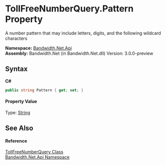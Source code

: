 ﻿# TollFreeNumberQuery.Pattern Property 
 

A number pattern that may include letters, digits, and the following wildcard characters

**Namespace:**&nbsp;<a href ="N_Bandwidth_Net_Api.md">Bandwidth.Net.Api</a><br />**Assembly:**&nbsp;Bandwidth.Net (in Bandwidth.Net.dll) Version: 3.0.0-preview

## Syntax

**C#**<br />
``` C#
public string Pattern { get; set; }
```


#### Property Value
Type: <a href="http://msdn2.microsoft.com/en-us/library/s1wwdcbf" target="_blank">String</a>

## See Also


#### Reference
<a href ="T_Bandwidth_Net_Api_TollFreeNumberQuery.md">TollFreeNumberQuery Class</a><br /><a href ="N_Bandwidth_Net_Api.md">Bandwidth.Net.Api Namespace</a><br />